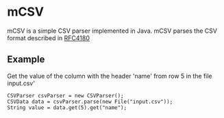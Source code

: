 mCSV
=======

mCSV is a simple CSV parser implemented in Java. mCSV parses the CSV format described in [RFC4180](http://tools.ietf.org/html/rfc4180)

Example
----

Get the value of the column with the header 'name' from row 5 in the file input.csv'

```
CSVParser csvParser = new CSVParser();
CSVData data = csvParser.parse(new File("input.csv"));
String value = data.get(5).get("name");

```
